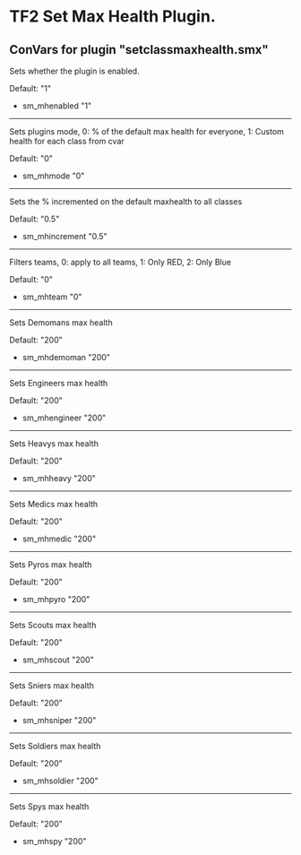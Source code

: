 # TF2 Set Max Health Plugin.

## ConVars for plugin "setclassmaxhealth.smx"

Sets whether the plugin is enabled.

Default: "1"
- sm_mhenabled "1"
---
Sets plugins mode, 0: % of the default max health for everyone, 1: Custom health for each class from cvar

Default: "0"
- sm_mhmode "0"
---

Sets the % incremented on the default maxhealth to all classes

Default: "0.5"
- sm_mhincrement "0.5"
---

Filters teams, 0: apply to all teams, 1: Only RED, 2: Only Blue

Default: "0"
- sm_mhteam "0"
---

Sets Demomans max health

Default: "200"
- sm_mhdemoman "200"
---

Sets Engineers max health

Default: "200"
- sm_mhengineer "200"
---

Sets Heavys max health

Default: "200"
- sm_mhheavy "200"
---

Sets Medics max health

Default: "200"
- sm_mhmedic "200"
---

Sets Pyros max health

Default: "200"
- sm_mhpyro "200"
---

Sets Scouts max health

Default: "200"
- sm_mhscout "200"
---

Sets Sniers max health

Default: "200"
- sm_mhsniper "200"
---

Sets Soldiers max health

Default: "200"
- sm_mhsoldier "200"
---

Sets Spys  max health

Default: "200"
- sm_mhspy "200"
